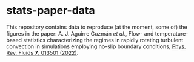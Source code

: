 # stats-paper-data

This repository contains data to reproduce (at the moment, some of) the figures in the paper: A. J. Aguirre Guzmán *et al.*, Flow- and temperature-based statistics characterizing the regimes in rapidly rotating turbulent convection in simulations employing no-slip boundary conditions, [Phys. Rev. Fluids **7**, 013501 (2022)](https://doi.org/10.1103/PhysRevFluids.7.013501).
